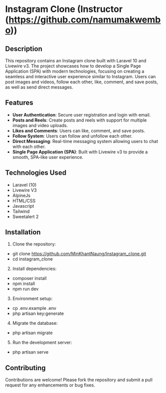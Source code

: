 
# Instagram Clone (Instructor (https://github.com/namumakwembo))

## Description

This repository contains an Instagram clone built with Laravel 10 and Livewire v3. The project showcases how to develop a Single Page Application (SPA) with modern technologies, focusing on creating a seamless and interactive user experience similar to Instagram. Users can post images and videos, follow each other, like, comment, and save posts, as well as send direct messages.

## Features

- **User Authentication**: Secure user registration and login with email.
- **Posts and Reels**: Create posts and reels with support for multiple images and video uploads.
- **Likes and Comments**: Users can like, comment, and save posts.
- **Follow System**: Users can follow and unfollow each other.
- **Direct Messaging**: Real-time messaging system allowing users to chat with each other.
- **Single Page Application (SPA)**: Built with Livewire v3 to provide a smooth, SPA-like user experience.

## Technologies Used 

- Laravel (10)
- Livewire V3
- AlpineJs
- HTML/CSS
- Javascript
- Tailwind
- Sweetalert 2

## Installation

1. Clone the repository:
- git clone https://github.com/MinKhantNaung/Instagram_clone.git
- cd instagram_clone

2. Install dependencies:
- composer install
- npm install
- npm run dev

3. Environment setup:
- cp .env.example .env
- php artisan key:generate

4. Migrate the database:
- php artisan migrate

5. Run the development server:
- php artisan serve

## Contributing
Contributions are welcome! Please fork the repository and submit a pull request for any enhancements or bug fixes.

